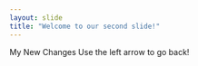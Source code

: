 ```yaml
---
layout: slide
title: "Welcome to our second slide!"
---
```

My New Changes
Use the left arrow to go back!
